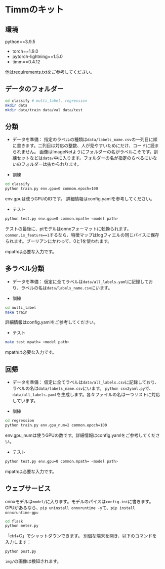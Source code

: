 # Timmのキット

## 環境

python==3.9.5

* torch==1.9.0
* pytorch-lightning==1.5.0
* timm==0.4.12

他はrequirements.txtをご参考してください。



## データのフォルダー

```bash
cd classify # multi_label, regression
mkdir data
mkdir data/train data/val data/test
```






## 分類


* データを準備：
指定のラベルの種類は`data/labels_name.csv`の一列目に順に書きます。二列目は対応の整数、人が見やすいためにだけ、コードに読まられません。
画像はImageNetようにフォルダーの名がラベルこそです。訓練セットなどは`data/`中に入ります。フォルダーの名が指定のらべるにいないのフォルダーは抜かられります。




* 訓練
``` Bash
cd classify
python train.py env.gpu=0 common.epoch=100
```
env.gpuは使うGPUのIDです。
詳細情報はconfig.yamlを参考してください。
* テスト
``` Bash
python test.py env.gpu=0 common.mpath= <model path> 
```
テストの最後に、ptモデルはonnxフォーマットに転換られます。`common.is_feature==1`するなら、特徴マップはlogフィエルの同じパイスに保存られます。ブーリアンにかわって、0と1を使われます。

mpathは必要な入力です。



## 多ラベル分類
* データを準備：
仮定に全てラベルは`data/all_labels.yaml`に記録しており、ラベルの名は`data/labels_name.csv`にいます。

* 訓練

``` Bash
cd multi_label
make train
```
詳細情報はconfig.yamlをご参考してください。

* テスト
``` Bash
make test mpath= <model path> 
```
mpathは必要な入力です。


## 回帰

* データを準備：
仮定に全てラベルは`data/all_labels.csv`に記録しており、ラベルの名は`data/labels_name.csv`にいます。
`python csv2yaml.py`で、`data/all_labels.yaml`を生成します。各々ファイルの名は一つリストに対応しています。

* 訓練

``` Bash
cd regression
python train.py env.gpu_num=2 common.epoch=100
```
env.gpu_numは使うGPUの数です。詳細情報はconfig.yamlをご参考してください。

* テスト
``` Bash
python test.py env.gpu=0 common.mpath= <model path> 
```
mpathは必要な入力です。

## ウェブサービス

onnxモデルは`model/`に入ります。モデルのパイスは`config.ini`に書きます。
GPUがあるなら、`pip uninstall onnxruntime -y`て、`pip install onnxruntime-gpu`

``` Bash
cd flask
python meter.py
```
「ctrl+C」でシャットダウンできます。
別個な端末を開き、以下のコマンドを入力します：

```
python post.py
```
`img/`の画像は検知されます。
